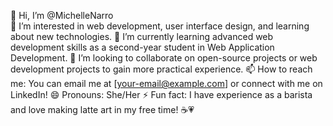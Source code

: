 👋 Hi, I’m @MichelleNarro <br>
👀 I’m interested in web development, user interface design, and learning about new technologies.
🌱 I’m currently learning advanced web development skills as a second-year student in Web Application Development.
💞️ I’m looking to collaborate on open-source projects or web development projects to gain more practical experience.
📫 How to reach me: You can email me at [your-email@example.com] or connect with me on LinkedIn!
😄 Pronouns: She/Her
⚡ Fun fact: I have experience as a barista and love making latte art in my free time! ☕💗

<!---
MichelleNarro/MichelleNarro is a ✨ special ✨ repository because its `README.md` (this file) appears on your GitHub profile.
You can click the Preview link to take a look at your changes.
--->
